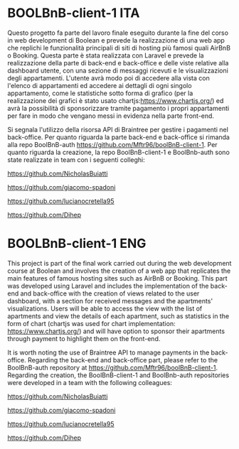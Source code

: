 
# BOOLBnB-client-1 ITA

Questo progetto fa parte del lavoro finale eseguito durante la fine del corso in web development di Boolean e prevede la realizzazione di una web app che replichi le funzionalità principali di siti di hosting più famosi quali AirBnB o Booking.
Questa parte è stata realizzata con Laravel e prevede la realizzazione della parte di back-end e back-office e delle viste relative alla dashboard utente, con una sezione di messaggi ricevuti e le visualizzazioni degli appartamenti.
L'utente avrà modo poi di accedere alla vista con l'elenco di appartamenti ed accedere ai dettagli di ogni singolo appartamento, come le statistiche sotto forma di grafico (per la realizzazione dei grafici è stato usato chartjs:https://www.chartjs.org/) ed avrà la possibilità di sponsorizzare tramite pagamento i propri appartamenti per fare in modo che vengano messi in evidenza nella parte front-end.



Si segnala l'utilizzo della risorsa API di Braintree per gestire i pagamenti nel back-office. 
Per quanto riguarda la parte back-end e back-office si rimanda alla repo BoolBnB-auth https://github.com/Mftr96/boolBnB-client-1.
Per quanto riguarda la creazione, la repo BoolBnB-client-1 e BoolBnb-auth sono state realizzate in team con i seguenti colleghi:

https://github.com/NicholasBuiatti

https://github.com/giacomo-spadoni

https://github.com/lucianocretella95

https://github.com/Dihep



# BOOLBnB-client-1 ENG


This project is part of the final work carried out during the web development course at Boolean and involves the creation of a web app that replicates the main features of famous hosting sites such as AirBnB or Booking. This part was developed using Laravel and includes the implementation of the back-end and back-office with the creation of views related to the user dashboard, with a section for received messages and the apartments' visualizations. Users will be able to access the view with the list of apartments and view the details of each apartment, such as statistics in the form of  chart (chartjs was used for chart implementation: https://www.chartjs.org/) and will have  option to sponsor their apartments through payment to highlight them on the front-end.

It is worth noting the use of Braintree API to manage payments in the back-office. Regarding the back-end and back-office part, please refer to the BoolBnB-auth repository at https://github.com/Mftr96/boolBnB-client-1. Regarding the creation, the BoolBnB-client-1 and BoolBnb-auth repositories were developed in a team with the following colleagues:

https://github.com/NicholasBuiatti

https://github.com/giacomo-spadoni

https://github.com/lucianocretella95

https://github.com/Dihep


